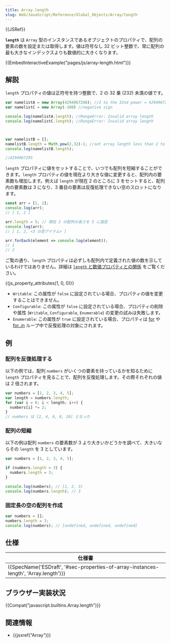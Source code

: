 ```yaml
---
title: Array.length
slug: Web/JavaScript/Reference/Global_Objects/Array/length
---
```


{{JSRef}}

**`length`** は `Array` 型のインスタンスであるオブジェクトのプロパティで、配列の要素の数を設定または取得します。値は符号なし 32 ビット整数で、常に配列の最も大きなインデックスよりも数値的に大きくなります。

{{EmbedInteractiveExample("pages/js/array-length.html")}}

## 解説

`length` プロパティの値は正符号を持つ整数で、2 の 32 乗 (232) 未満の値です。

```js
var namelistA = new Array(4294967296); //2 to the 32nd power = 4294967296
var namelistC = new Array(-100) //negative sign

console.log(namelistA.length); //RangeError: Invalid array length
console.log(namelistC.length); //RangeError: Invalid array length



var namelistB = [];
namelistB.length = Math.pow(2,32)-1; //set array length less than 2 to the 32nd power
console.log(namelistB.length);

//4294967295
```

`length` プロパティに値をセットすることで、いつでも配列を短縮することができます。`length` プロパティの値を現在より大きな値に変更すると、配列内の要素数も増加します。例えば `length` が現在 2 のところに 3 をセットすると、配列内の要素数は 3 になり、3 番目の要素は反復処理できない空のスロットになります。

```js
const arr = [1, 2];
console.log(arr);
// [ 1, 2 ]

arr.length = 5; // 現在 2 の配列の長さを 5 に設定
console.log(arr);
// [ 1, 2, <3 の空アイテム> ]

arr.forEach(element => console.log(element));
// 1
// 2
```

ご覧の通り、`length` プロパティは必ずしも配列内で定義された値の数を示しているわけではありません。詳細は [`length` と数値プロパティとの関係](/ja/docs/Web/JavaScript/Reference/Global_Objects/Array#Relationship_between_length_and_numerical_properties) をご覧ください。

{{js_property_attributes(1, 0, 0)}}

- `Writable`: この属性が `false` に設定されている場合、プロパティの値を変更することはできません。
- `Configurable`: この属性が `false` に設定されている場合、プロパティの削除や属性 (`Writable`, `Configurable`, `Enumerable`) の変更の試みは失敗します。
- `Enumerable`: この属性が `true` に設定されている場合、プロパティは [for](/ja/docs/Web/JavaScript/Reference/Statements/for) や [for..in](/ja/docs/Web/JavaScript/Reference/Statements/for...in) ループ中で反復処理の対象にされます。

## 例

### 配列を反復処理する

以下の例では、配列 `numbers` がいくつの要素を持っているかを知るために `length` プロパティを見ることで、配列を反復処理します。その際それぞれの値は 2 倍されます。

```js
var numbers = [1, 2, 3, 4, 5];
var length = numbers.length;
for (var i = 0; i < length; i++) {
  numbers[i] *= 2;
}
// numbers は [2, 4, 6, 8, 10] となった
```

### 配列の短縮

以下の例は配列 `numbers` の要素数が 3 より大きいかどうかを調べて、大きいならその `length` を 3 としています。

```js
var numbers = [1, 2, 3, 4, 5];

if (numbers.length > 3) {
  numbers.length = 3;
}

console.log(numbers); // [1, 2, 3]
console.log(numbers.length); // 3
```

### 固定長の空の配列を作成

```js
var numbers = [];
numbers.length = 3;
console.log(numbers); // [undefined, undefined, undefined]
```

## 仕様

| 仕様書                                                                                                           |
| ---------------------------------------------------------------------------------------------------------------- |
| {{SpecName('ESDraft', '#sec-properties-of-array-instances-length', 'Array.length')}} |

## ブラウザー実装状況

{{Compat("javascript.builtins.Array.length")}}

## 関連情報

- {{jsxref("Array")}}

